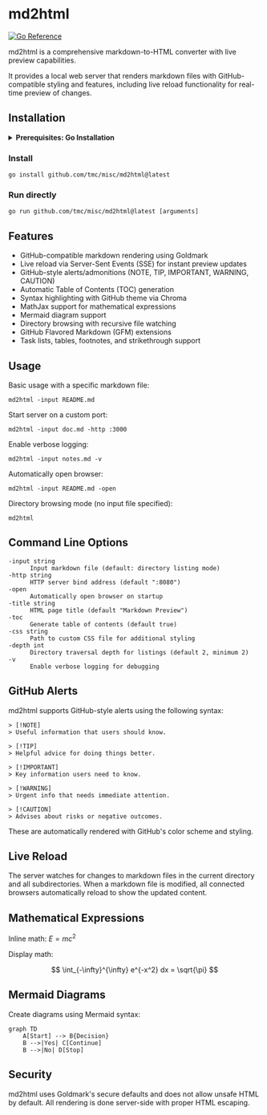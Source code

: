 # md2html

[![Go Reference](https://pkg.go.dev/badge/github.com/tmc/misc/md2html.svg)](https://pkg.go.dev/github.com/tmc/misc/md2html)

md2html is a comprehensive markdown-to-HTML converter with live preview capabilities.

It provides a local web server that renders markdown files with GitHub-compatible styling and features, including live reload functionality for real-time preview of changes.
## Installation

<details>
<summary><b>Prerequisites: Go Installation</b></summary>

You'll need Go 1.22 or later. [Install Go](https://go.dev/doc/install) if you haven't already.

<details>
<summary><b>Setting up your PATH</b></summary>

After installing Go, ensure that `$HOME/go/bin` is in your PATH:

<details>
<summary><b>For bash users</b></summary>

Add to `~/.bashrc` or `~/.bash_profile`:
```bash
export PATH="$PATH:$HOME/go/bin"
```

Then reload your configuration:
```bash
source ~/.bashrc
```

</details>

<details>
<summary><b>For zsh users</b></summary>

Add to `~/.zshrc`:
```bash
export PATH="$PATH:$HOME/go/bin"
```

Then reload your configuration:
```bash
source ~/.zshrc
```

</details>

</details>

</details>

### Install

```console
go install github.com/tmc/misc/md2html@latest
```

### Run directly

```console
go run github.com/tmc/misc/md2html@latest [arguments]
```

## Features

  - GitHub-compatible markdown rendering using Goldmark
  - Live reload via Server-Sent Events (SSE) for instant preview updates
  - GitHub-style alerts/admonitions (NOTE, TIP, IMPORTANT, WARNING, CAUTION)
  - Automatic Table of Contents (TOC) generation
  - Syntax highlighting with GitHub theme via Chroma
  - MathJax support for mathematical expressions
  - Mermaid diagram support
  - Directory browsing with recursive file watching
  - GitHub Flavored Markdown (GFM) extensions
  - Task lists, tables, footnotes, and strikethrough support

## Usage

Basic usage with a specific markdown file:

	md2html -input README.md

Start server on a custom port:

	md2html -input doc.md -http :3000

Enable verbose logging:

	md2html -input notes.md -v

Automatically open browser:

	md2html -input README.md -open

Directory browsing mode (no input file specified):

	md2html

## Command Line Options

	-input string
	      Input markdown file (default: directory listing mode)
	-http string
	      HTTP server bind address (default ":8080")
	-open
	      Automatically open browser on startup
	-title string
	      HTML page title (default "Markdown Preview")
	-toc
	      Generate table of contents (default true)
	-css string
	      Path to custom CSS file for additional styling
	-depth int
	      Directory traversal depth for listings (default 2, minimum 2)
	-v
	      Enable verbose logging for debugging

## GitHub Alerts

md2html supports GitHub-style alerts using the following syntax:

	> [!NOTE]
	> Useful information that users should know.

	> [!TIP]
	> Helpful advice for doing things better.

	> [!IMPORTANT]
	> Key information users need to know.

	> [!WARNING]
	> Urgent info that needs immediate attention.

	> [!CAUTION]
	> Advises about risks or negative outcomes.

These are automatically rendered with GitHub's color scheme and styling.

## Live Reload

The server watches for changes to markdown files in the current directory and all subdirectories. When a markdown file is modified, all connected browsers automatically reload to show the updated content.

## Mathematical Expressions

Inline math: $E = mc^2$

Display math:

$$
\int_{-\infty}^{\infty} e^{-x^2} dx = \sqrt{\pi}
$$

## Mermaid Diagrams

Create diagrams using Mermaid syntax:

```mermaid
graph TD
    A[Start] --> B{Decision}
    B -->|Yes| C[Continue]
    B -->|No| D[Stop]
```

## Security

md2html uses Goldmark's secure defaults and does not allow unsafe HTML by default. All rendering is done server-side with proper HTML escaping.
